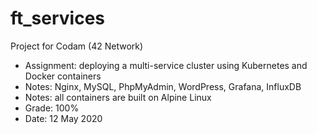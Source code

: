# ft_services

Project for Codam (42 Network)

- Assignment: deploying a multi-service cluster using Kubernetes and Docker containers
- Notes: Nginx, MySQL, PhpMyAdmin, WordPress, Grafana, InfluxDB
- Notes: all containers are built on Alpine Linux
- Grade: 100%
- Date: 12 May 2020
